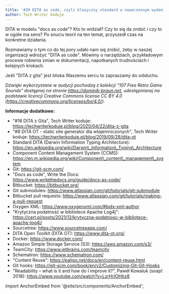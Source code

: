 ```yaml
---
title: '#39 DITA as code, czyli klasyczny standard w nowoczesnym wydaniu'
author: Tech Writer koduje
---
```


DITA w modelu "docs as code"? Kto to widział? Czy to się da zrobić i czy to w ogóle ma sens? Po snuciu teorii na ten temat, przyszedł czas na konkretne działania.

Rozmawiamy o tym co do tej pory udało nam się zrobić, żeby w naszej organizacji wdrożyć "DITA as code". Mówimy o narzędziach, przykładowym procesie robienia zmian w dokumentacji, napotkanych trudnościach i kolejnych krokach.

Jeśli "DITA z gita" jest bliska Waszemu sercu to zapraszamy do odsłuchu.

_Dźwięki wykorzystane w audycji pochodzą z kolekcji "107 Free Retro Game Sounds" dostępnej na stronie https://dominik-braun.net, udostępnianej na podstawie licencji Creative Commons license CC BY 4.0 (https://creativecommons.org/licenses/by/4.0/)._

**Informacje dodatkowe:**

*   "#16 DITA z Gita", Tech Writer koduje: https://techwriterkoduje.pl/blog/2020/04/22/dita-z-gita
*   "#8 DITA OT - static site generator dla wtajemniczonych", Tech Writer koduje: https://techwriterkoduje.pl/blog/2019/09/28/dita-ot
*   Standard DITA (Darwin Information Typing Architecture): https://en.wikipedia.org/wiki/Darwin\_Information\_Typing\_Architecture
*   Component Content Management System (CCMS): https://en.m.wikipedia.org/wiki/Component\_content\_management\_system
*   Git: https://git-scm.com/
*   "Docs as code", Write the Docs: https://www.writethedocs.org/guide/docs-as-code/
*   Bitbucket: https://bitbucket.org/
*   Git submodules: https://www.atlassian.com/git/tutorials/git-submodule
*   Bitbucket pull requests: https://www.atlassian.com/git/tutorials/making-a-pull-request
*   Oxygen XML: https://www.oxygenxml.com/#bidx-xml-author
*   "Krytyczna podatność w bibliotece Apache Log4j": https://cert.pl/posts/2021/12/krytyczna-podatnosc-w-bibliotece-apache-log4j/
*   Sourcetree: https://www.sourcetreeapp.com/
*   DITA Open Toolkit (DITA OT): https://www.dita-ot.org/
*   Docker: https://www.docker.com/
*   Amazon Simple Storage Service (S3): https://aws.amazon.com/s3/
*   TeamCity: https://www.jetbrains.com/teamcity
*   Schematron: https://www.schematron.com/
*   "Content Reuse": https://paligo.net/docs/en/content-reuse.html
*   Git hooks: https://git-scm.com/book/en/v2/Customizing-Git-Git-Hooks
*   "Readability – what is it and how do I improve it?", Paweł Kowaluk (soap! 2018): https://www.youtube.com/watch?v=LzrHrIOHhz8

import AnchorEmbed from '@site/src/components/AnchorEmbed';

<AnchorEmbed episodeId="39-DITA-as-code--czyli-klasyczny-standard-w-nowoczesnym-wydaniu-e1e6nvo" />
